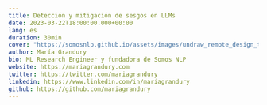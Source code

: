 ```yaml
---
title: Detección y mitigación de sesgos en LLMs
date: 2023-03-22T18:00:00.000+00:00
lang: es
duration: 30min
cover: "https://somosnlp.github.io/assets/images/undraw_remote_design_team_0hp4.svg"
author: María Grandury
bio: ML Research Engineer y fundadora de Somos NLP
website: https://mariagrandury.com
twitter: https://twitter.com/mariagrandury
linkedin: https://www.linkedin.com/in/mariagrandury
github: https://github.com/mariagrandury
---
```


<EventSummary
    description=""
    poster="https://somosnlp.github.io/assets/images/eventos/"
    video=""
    name=""
    website=""
    twitter=""
    linkedin=""
    github=""
    bio=""
/>
